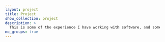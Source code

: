 ```yaml
---
layout: project
title: Project
show_collection: project
description: >
  This is some of the experience I have working with software, and some of the items I have worked on.
no_groups: true
---
```

